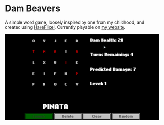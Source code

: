Dam Beavers
===========

A simple word game, loosely inspired by one from my childhood, and created using [HaxeFlixel](http://haxeflixel.com/). Currently playable on [my website](https://philowong.neocities.org/bin/).

![Gameplay screenshot](screenshot.png)
